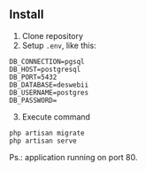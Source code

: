 ## Install

1. Clone repository
2. Setup `.env`, like this:
```
DB_CONNECTION=pgsql
DB_HOST=postgresql
DB_PORT=5432
DB_DATABASE=deswebii
DB_USERNAME=postgres
DB_PASSWORD=
```
3. Execute command

```
php artisan migrate
php artisan serve
```

Ps.: application running on port 80.
